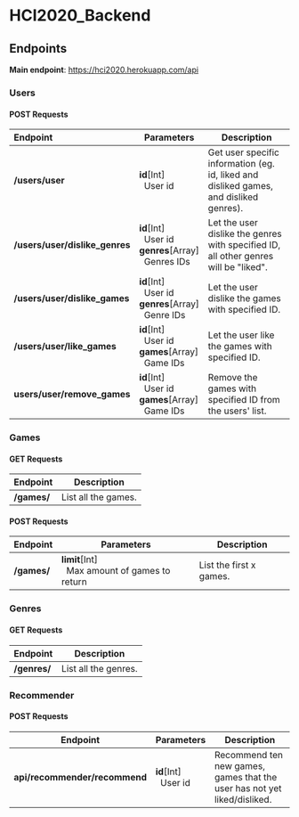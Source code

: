 # HCI2020_Backend

## Endpoints

**Main endpoint**: https://hci2020.herokuapp.com/api

### Users

#### POST Requests

| Endpoint                       | Parameters                                                                           | Description                                                                            |
| :----------------------------- | ------------------------------------------------------------------------------------ | -------------------------------------------------------------------------------------- |
| **/users/user**                | **id**[Int]<br/>&nbsp;&nbsp;User id                                                  | Get user specific information (eg. id, liked and disliked games, and disliked genres). |
| **/users/user/dislike_genres** | **id**[Int]<br/>&nbsp;&nbsp;User id<br/>**genres**[Array]<br/>&nbsp;&nbsp;Genres IDs | Let the user dislike the genres with specified ID, all other genres will be "liked".   |
| **/users/user/dislike_games**  | **id**[Int]<br/>&nbsp;&nbsp;User id<br/>**genres**[Array]<br/>&nbsp;&nbsp;Genre IDs  | Let the user dislike the games with specified ID.                                      |
| **/users/user/like_games**     | **id**[Int]<br/>&nbsp;&nbsp;User id<br/>**games**[Array]<br/>&nbsp;&nbsp;Game IDs    | Let the user like the games with specified ID.                                         |
| **users/user/remove_games**    | **id**[Int]<br/>&nbsp;&nbsp;User id<br/>**games**[Array]<br/>&nbsp;&nbsp;Game IDs    | Remove the games with specified ID from the users' list.                               |

### Games

#### GET Requests

| Endpoint    | Description         |
| ----------- | ------------------- |
| **/games/** | List all the games. |

#### POST Requests

| Endpoint    | Parameters                                                   | Description             |
| ----------- | ------------------------------------------------------------ | ----------------------- |
| **/games/** | **limit**[Int]<br/>&nbsp;&nbsp;Max amount of games to return | List the first x games. |

### Genres

#### GET Requests

| Endpoint     | Description          |
| ------------ | -------------------- |
| **/genres/** | List all the genres. |

### Recommender

#### POST Requests

| Endpoint                      | Parameters                          | Description                                                              |
| ----------------------------- | ----------------------------------- | ------------------------------------------------------------------------ |
| **api/recommender/recommend** | **id**[Int]<br/>&nbsp;&nbsp;User id | Recommend ten new games, games that the user has not yet liked/disliked. |
